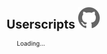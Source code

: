 # Userscripts [![View on GitHub](/assets/images/github.svg "View on GitHub")](https://github.com/Charcoal-SE/Userscripts)
<ul class="scripts">
  Loading…
</ul>
<script src="https://wzrd.in/standalone/userscript-parser@0.3.1" charset="utf-8"></script>
<script src="https://wzrd.in/standalone/listify@1.0.0" charset="utf-8"></script>
<script src="https://wzrd.in/standalone/file-size@1.0.0" charset="utf-8"></script>
<script defer src="/assets/userscripts.js" charset="utf-8"></script>
